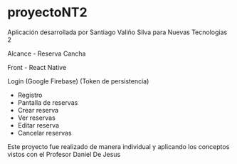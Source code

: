 # proyectoNT2

Aplicación desarrollada por Santiago Valiño Silva para Nuevas Tecnologias 2

Alcance - Reserva Cancha
	
Front - React Native 
	

Login (Google Firebase) (Token de persistencia)

  - Registro
  - Pantalla de reservas
  - Crear reserva
  - Ver reservas
  - Editar reserva
  - Cancelar reservas

Este proyecto fue realizado de manera individual y aplicando los conceptos vistos con el Profesor Daniel De Jesus 



